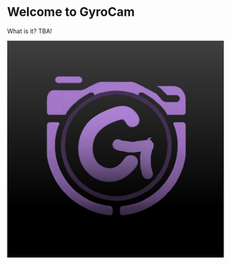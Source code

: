 # Welcome to GyroCam
What is it? TBA!

![Image](GyroCam/Assets.xcassets/AppIcon.appiconset/Slide4.png)
